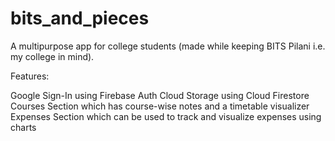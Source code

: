 # bits_and_pieces

A multipurpose app for college students (made while keeping BITS Pilani i.e. my college in mind).

Features:

Google Sign-In using Firebase Auth
Cloud Storage using Cloud Firestore
Courses Section which has course-wise notes and a timetable visualizer
Expenses Section which can be used to track and visualize expenses using charts
